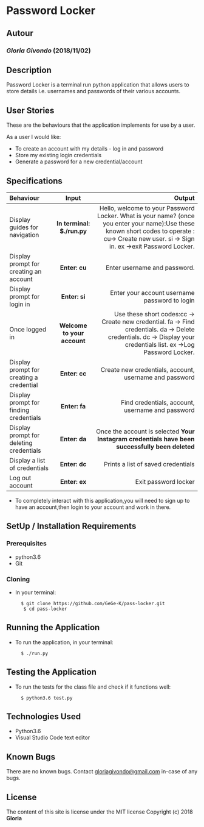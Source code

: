# Password Locker

## Autour

### *Gloria Givondo* (2018/11/02)

## Description
Password Locker is a terminal run python application that allows users to store details i.e. usernames and passwords of their various accounts.

## User Stories
These are the behaviours that the application implements for use by a user.

As a user I would like:
* To create an account with my details - log in and password
* Store my existing login credentials
* Generate a password for a new credential/account


## Specifications
| Behaviour | Input | Output |
| :---------------- | :---------------: | ------------------: |
| Display guides for navigation | **In terminal: $./run.py** | Hello, welcome to your Password Locker. What is your name? (once you enter your name):Use these known short codes to operate :  cu-> Create new user. si -> Sign in.  ex ->exit Password Locker.|
| Display prompt for creating an account | **Enter: cu** | Enter username and password.|
| Display prompt for login in | **Enter: si** | Enter your account username password to login |
| Once logged in | **Welcome to your  account** |  Use these short codes:cc -> Create new credential. fa -> Find credentials. da -> Delete credentials. dc -> Display your credentials list.  ex ->Log Password Locker. |
| Display prompt for creating a credential | **Enter: cc** | Create new credentials, account, username and password |
|Display prompt for finding credentials |**Enter: fa**| Find credentials, account, username and password|
| Display prompt for deleting credentials |**Enter: da**|Once the account is selected **Your Instagram credentials have been successfully been deleted**|
| Display a list of credentials | **Enter: dc** | Prints a list of saved credentials |
| Log out account  | **Enter: ex** | Exit password locker |

* To completely interact with this application,you will need to sign up to have an account,then login to your account and work in there.

## SetUp / Installation Requirements
### Prerequisites
* python3.6
* Git


### Cloning
* In your terminal:
        
        $ git clone https://github.com/GeGe-K/pass-locker.git 
         $ cd pass-locker 

## Running the Application
* To run the application, in your terminal:

        $ ./run.py 
      
        
## Testing the Application
* To run the tests for the class file and check if it functions well:

        $ python3.6 test.py 
        
## Technologies Used
* Python3.6
* Visual Studio Code text editor

## Known Bugs

There are no known bugs. Contact gloriagivondo@gmail.com in-case of any bugs.

## License
The content of this site is license under the MIT license
Copyright (c) 2018 **Gloria**
